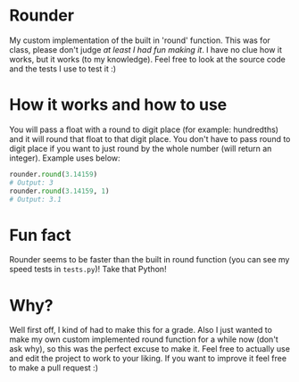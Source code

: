 # Rounder
My custom implementation of the built in 'round' function. This was for class, please don't judge *at least I had fun making it*. I have no clue how it works, but it works (to my knowledge). Feel free to look at the source code and the tests I use to test it :)

# How it works and how to use
You will pass a float with a round to digit place (for example: hundredths) and it will round that float to that digit place. You don't have to pass round to digit place if you want to just round by the whole number (will return an integer). Example uses below:
```py
rounder.round(3.14159)
# Output: 3
rounder.round(3.14159, 1)
# Output: 3.1
```

# Fun fact
Rounder seems to be faster than the built in round function (you can see my speed tests in `tests.py`)! Take that Python!

# Why?
Well first off, I kind of had to make this for a grade. Also I just wanted to make my own custom implemented round function for a while now (don't ask why), so this was the perfect excuse to make it. Feel free to actually use and edit the project to work to your liking. If you want to improve it feel free to make a pull request :)
